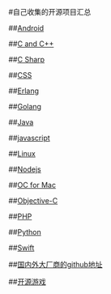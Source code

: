 #自己收集的开源项目汇总

##[Android](https://github.com/QQ920924960/FrankStars/blob/master/Android.md)

##[C and C++](https://github.com/QQ920924960/FrankStars/blob/master/C%20and%20C%2B%2B.md)

##[C Sharp](https://github.com/QQ920924960/FrankStars/blob/master/C%20Sharp.md)

##[CSS](https://github.com/QQ920924960/FrankStars/blob/master/CSS.md)

##[Erlang](https://github.com/QQ920924960/FrankStars/blob/master/Erlang.md)

##[Golang](https://github.com/QQ920924960/FrankStars/blob/master/Golang.md)

##[Java](https://github.com/QQ920924960/FrankStars/blob/master/Java.md)

##[javascript](https://github.com/QQ920924960/FrankStars/blob/master/JavaScript.md)

##[Linux](https://github.com/QQ920924960/FrankStars/blob/master/Linux.md)

##[Nodejs](https://github.com/QQ920924960/FrankStars/blob/master/Nodejs.md)

##[OC for Mac](https://github.com/QQ920924960/FrankStars/blob/master/OC%20for%20Mac.md)

##[Objective-C](https://github.com/QQ920924960/FrankStars/blob/master/Objective-C.md)

##[PHP](https://github.com/QQ920924960/FrankStars/blob/master/PHP.md)

##[Python](https://github.com/QQ920924960/FrankStars/blob/master/Python.md)

##[Swift](https://github.com/QQ920924960/FrankStars/blob/master/Swift.md)

##[国内外大厂商的github地址](https://github.com/QQ920924960/FrankStars/blob/master/%E5%9B%BD%E5%86%85%E5%A4%96%E5%A4%A7%E5%8E%82%E5%95%86%E7%9A%84github%E5%9C%B0%E5%9D%80.md)

##[开源游戏](https://github.com/QQ920924960/FrankStars/blob/master/%E5%BC%80%E6%BA%90%E6%B8%B8%E6%88%8F.md)


